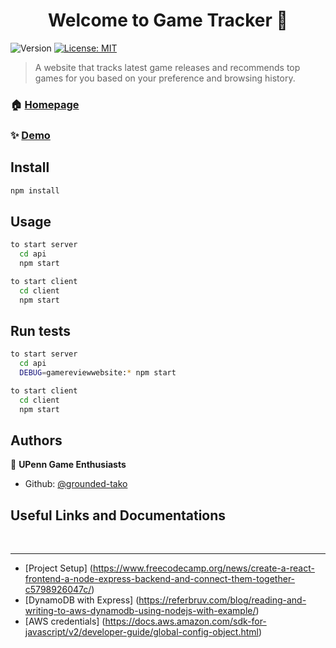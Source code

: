 <h1 align="center">Welcome to Game Tracker 👋</h1>
<p>
  <img alt="Version" src="https://img.shields.io/badge/version-0.0.0-blue.svg?cacheSeconds=2592000" />
  <a href="#" target="_blank">
    <img alt="License: MIT" src="https://img.shields.io/badge/License-MIT-yellow.svg" />
  </a>
</p>

> A website that tracks latest game releases and recommends top games for you based on your preference and browsing history.

### 🏠 [Homepage](http://www.latestgamereleases.com/)

### ✨ [Demo](http://www.latestgamereleases.com/)

## Install

```sh
npm install
```

## Usage

```sh
to start server
  cd api
  npm start

to start client
  cd client
  npm start
```

## Run tests

```sh
to start server
  cd api
  DEBUG=gamereviewwebsite:* npm start

to start client
  cd client
  npm start
```

## Authors

👤 **UPenn Game Enthusiasts**

* Github: [@grounded-tako](https://github.com/grounded-tako)

## Useful Links and Documentations
<br>
<hr></hr>

- [Project Setup] (https://www.freecodecamp.org/news/create-a-react-frontend-a-node-express-backend-and-connect-them-together-c5798926047c/)
- [DynamoDB with Express] (https://referbruv.com/blog/reading-and-writing-to-aws-dynamodb-using-nodejs-with-example/)
- [AWS credentials] (https://docs.aws.amazon.com/sdk-for-javascript/v2/developer-guide/global-config-object.html)
</br>
